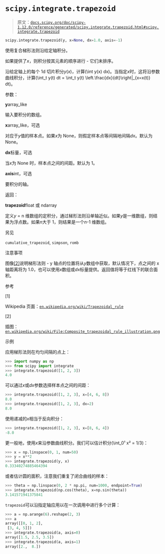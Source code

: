 # `scipy.integrate.trapezoid`

> 原文：[`docs.scipy.org/doc/scipy-1.12.0/reference/generated/scipy.integrate.trapezoid.html#scipy.integrate.trapezoid`](https://docs.scipy.org/doc/scipy-1.12.0/reference/generated/scipy.integrate.trapezoid.html#scipy.integrate.trapezoid)

```py
scipy.integrate.trapezoid(y, x=None, dx=1.0, axis=-1)
```

使用复合梯形法则沿给定轴积分。

如果提供了*x*，则积分按其元素的顺序进行 - 它们未排序。

沿给定轴上的每个 1d 切片积分*y*(*x*)，计算\(\int y(x) dx\)。当指定*x*时，这将沿参数曲线积分，计算\(\int_t y(t) dt = \int_t y(t) \left.\frac{dx}{dt}\right|_{x=x(t)} dt\)。

参数：

**y**array_like

输入要积分的数组。

**x**array_like，可选

对应于*y*值的样本点。如果*x*为 None，则假定样本点等间隔地间隔*dx*。默认为 None。

**dx**标量，可选

当*x*为 None 时，样本点之间的间距。默认为 1。

**axis**int，可选

要积分的轴。

返回：

**trapezoid**float 或 ndarray

定义*y* = n 维数组的定积分，通过梯形法则沿单轴近似。如果*y*是一维数组，则结果为浮点数。如果*n*大于 1，则结果是一个*n*-1 维数组。

另见

`cumulative_trapezoid`, `simpson`, `romb`

注意事项

图像[[2]](#r08b19396d7a1-2)说明梯形法则 - y 轴点的位置将从*y*数组中获取，默认情况下，点之间的 x 轴距离将为 1.0，也可以使用*x*数组或*dx*标量提供。返回值将等于红线下的联合面积。

参考

[1]

Wikipedia 页面：[`en.wikipedia.org/wiki/Trapezoidal_rule`](https://en.wikipedia.org/wiki/Trapezoidal_rule)

[2]

插图：[`en.wikipedia.org/wiki/File:Composite_trapezoidal_rule_illustration.png`](https://en.wikipedia.org/wiki/File:Composite_trapezoidal_rule_illustration.png)

示例

应用梯形法则在均匀间隔的点上：

```py
>>> import numpy as np
>>> from scipy import integrate
>>> integrate.trapezoid([1, 2, 3])
4.0 
```

可以通过*x*或*dx*参数选择样本点之间的间距：

```py
>>> integrate.trapezoid([1, 2, 3], x=[4, 6, 8])
8.0
>>> integrate.trapezoid([1, 2, 3], dx=2)
8.0 
```

使用递减的*x*相当于反向积分：

```py
>>> integrate.trapezoid([1, 2, 3], x=[8, 6, 4])
-8.0 
```

更一般地，使用*x*来沿参数曲线积分。我们可以估计积分\(\int_0¹ x² = 1/3\)：

```py
>>> x = np.linspace(0, 1, num=50)
>>> y = x**2
>>> integrate.trapezoid(y, x)
0.33340274885464394 
```

或者估计圆的面积，注意我们重复了闭合曲线的样本：

```py
>>> theta = np.linspace(0, 2 * np.pi, num=1000, endpoint=True)
>>> integrate.trapezoid(np.cos(theta), x=np.sin(theta))
3.141571941375841 
```

`trapezoid`可以沿指定轴应用以在一次调用中进行多个计算：

```py
>>> a = np.arange(6).reshape(2, 3)
>>> a
array([[0, 1, 2],
 [3, 4, 5]])
>>> integrate.trapezoid(a, axis=0)
array([1.5, 2.5, 3.5])
>>> integrate.trapezoid(a, axis=1)
array([2.,  8.]) 
```

